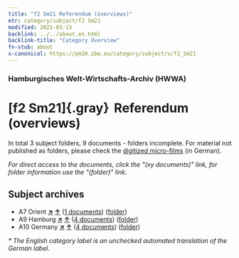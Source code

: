 ```yaml
---
title: "f2 Sm21 Referendum (overviews)"
etr: category/subject/f2 Sm21
modified: 2021-03-13
backlink: ../../about.en.html
backlink-title: "Category Overview"
fn-stub: about
x-canonical: https://pm20.zbw.eu/category/subject/s/f2_Sm21
---
```


### Hamburgisches Welt-Wirtschafts-Archiv (HWWA)
# [f2 Sm21]{.gray}&#8201; Referendum (overviews)&#160; 





In total 3 subject folders, 9 documents - folders incomplete.
For material not published as folders, please check the [digitized micro-films](/film/h1_sh.de.html) (in German).

_For direct access to the documents, click the "(xy documents)" link, for folder information use the "(folder)" link._

## Subject archives


- A7 Orient [**&nearr;**](../../../geo/i/140902/about.en.html "Orient (all folders)") [**&uarr;**](../../../geo/about.en.html#A7 "Country category system") (<a href="https://pm20.zbw.eu/dfgview/sh/140902,144305" title="about: Orient : Referendum (overviews)" target="_blank">1 documents</a>) ([folder](../../../../folder/sh/1409xx/140902/1443xx/144305/about.en.html))
- A9 Hamburg [**&nearr;**](../../../geo/i/140905/about.en.html "Hamburg (all folders)") [**&uarr;**](../../../geo/about.en.html#A9 "Country category system") (<a href="https://pm20.zbw.eu/dfgview/sh/140905,144305" title="about: Hamburg : Referendum (overviews)" target="_blank">4 documents</a>) ([folder](../../../../folder/sh/1409xx/140905/1443xx/144305/about.en.html))
- A10 Germany [**&nearr;**](../../../geo/i/126128/about.en.html "Germany (all folders)") [**&uarr;**](../../../geo/about.en.html#A10 "Country category system") (<a href="https://pm20.zbw.eu/dfgview/sh/126128,144305" title="about: Germany : Referendum (overviews)" target="_blank">4 documents</a>) ([folder](../../../../folder/sh/1261xx/126128/1443xx/144305/about.en.html))


_* The English category label is an unchecked automated translation of the German label._

